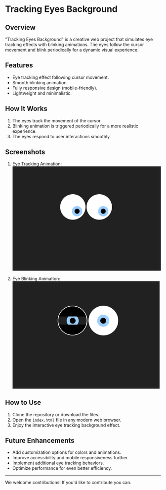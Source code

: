 # Tracking Eyes Background

## Overview
"Tracking Eyes Background" is a creative web project that simulates eye tracking effects with blinking animations. The eyes follow the cursor movement and blink periodically for a dynamic visual experience.

## Features
- Eye tracking effect following cursor movement.
- Smooth blinking animation.
- Fully responsive design (mobile-friendly).
- Lightweight and minimalistic.

## How It Works
1. The eyes track the movement of the cursor.
2. Blinking animation is triggered periodically for a more realistic experience.
3. The eyes respond to user interactions smoothly.

## Screenshots
1. Eye Tracking Animation:
   ![Eye Tracking](./screenshot/tracking.png)
   
2. Eye Blinking Animation:
   ![Eye Blinking](./screenshot/blinking.png)

## How to Use
1. Clone the repository or download the files.
2. Open the `index.html` file in any modern web browser.
3. Enjoy the interactive eye tracking background effect.

## Future Enhancements
- Add customization options for colors and animations.
- Improve accessibility and mobile responsiveness further.
- Implement additional eye tracking behaviors.
- Optimize performance for even better efficiency.

----
We welcome contributions! If you'd like to contribute you can.
